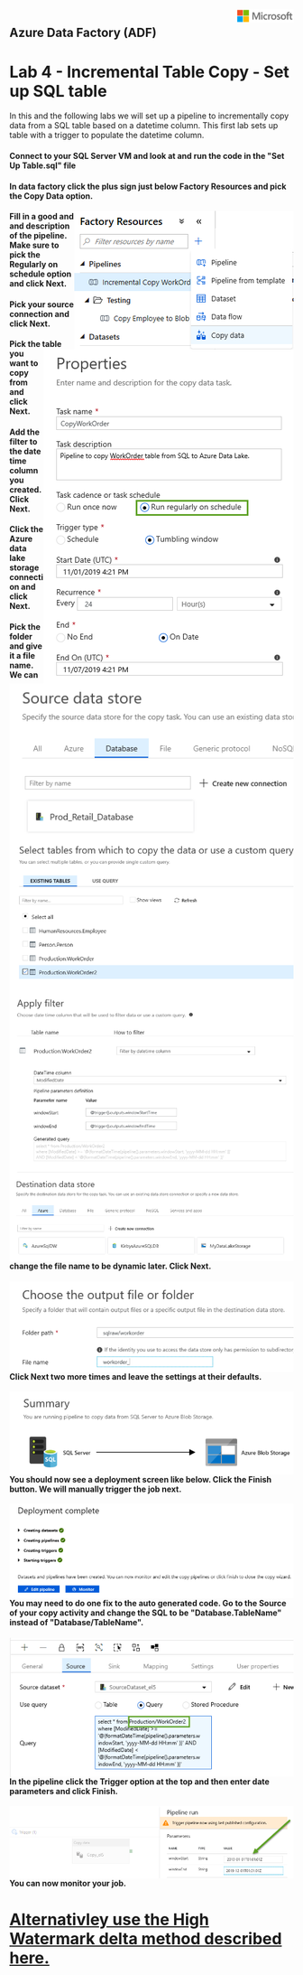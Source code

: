 <img style="float: right;" src="../../graphics/solutions-microsoft-logo-small.png">

## Azure Data Factory (ADF) 
# Lab 4 - Incremental Table Copy - Set up SQL table

In this and the following labs we will set up a pipeline to incrementally copy data from a SQL table based
on a datetime column.  This first lab sets up table with a trigger to populate the datetime column.

#### Connect to your SQL Server VM and look at and run the code in the "Set Up Table.sql" file 

#### In data factory click the plus sign just below Factory Resources and pick the Copy Data option.

<img style="float: right;" src="../../graphics/copydatawizard1.png">


#### Fill in a good and and description of the pipeline. Make sure to pick the Regularly on schedule option and click Next.

<img style="float: right;" src="../../graphics/copydatawizard2.png">


#### Pick your source connection and click Next. 

<img style="float: right;" src="../../graphics/copydatawizard3.png">


#### Pick the table you want to copy from and click Next. 

<img style="float: right;" src="../../graphics/copydatawizard4.png">


#### Add the filter to the date time column you created. Click Next.

<img style="float: right;" src="../../graphics/copydatawizard5.png">


#### Click the Azure data lake storage connection and click Next. 

<img style="float: right;" src="../../graphics/copydatawizard6.png">


#### Pick the folder and give it a file name.  We can change the file name to be dynamic later.  Click Next.

<img style="float: right;" src="../../graphics/copydatawizard7.png">


#### Click Next two more times and leave the settings at their defaults. 

<img style="float: right;" src="../../graphics/copydatawizard8.png">


#### You should now see a deployment screen like below.  Click the Finish button.  We will manually trigger the job next.

<img style="float: right;" src="../../graphics/copydatawizard9.png">


#### You may need to do one fix to the auto generated code.  Go to the Source of your copy activity and change the SQL to be "Database.TableName" instead of "Database/TableName".

<img style="float: right;" src="../../graphics/copydatawizard11.png">


#### In the pipeline click the Trigger option at the top and then enter date parameters and click Finish.

<img style="float: right;" src="../../graphics/copydatawizard10.png">


#### You can now monitor your job. 


# [Alternativley use the High Watermark delta method described here.](https://docs.microsoft.com/en-us/azure/data-factory/solution-template-delta-copy-with-control-table)

